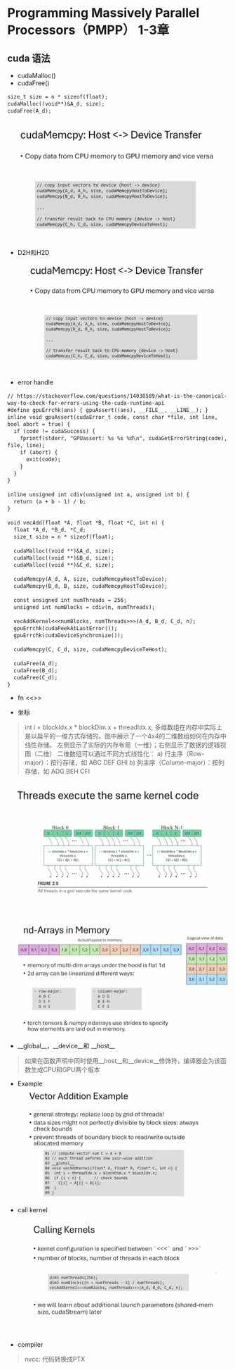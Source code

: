 
# Programming Massively Parallel Processors（PMPP） 1-3章


## cuda 语法

* cudaMalloc()
* cudaFree()
```
size_t size = n * sizeof(float);
cudaMalloc((void**)&A_d, size);
cudaFree(A_d);
```
![alt text](../img/cuda-mode/lc-2-image.png)


* D2H和H2D
![alt text](../img/cuda-mode/lc-2-image-1.png)


* error handle
```
// https://stackoverflow.com/questions/14038589/what-is-the-canonical-way-to-check-for-errors-using-the-cuda-runtime-api
#define gpuErrchk(ans) { gpuAssert((ans), __FILE__, __LINE__); }
inline void gpuAssert(cudaError_t code, const char *file, int line, bool abort = true) {
  if (code != cudaSuccess) {
    fprintf(stderr, "GPUassert: %s %s %d\n", cudaGetErrorString(code), file, line);
    if (abort) {
      exit(code);
    }
  }
}

inline unsigned int cdiv(unsigned int a, unsigned int b) {
  return (a + b - 1) / b;
}

void vecAdd(float *A, float *B, float *C, int n) {
  float *A_d, *B_d, *C_d;
  size_t size = n * sizeof(float);

  cudaMalloc((void **)&A_d, size);
  cudaMalloc((void **)&B_d, size);
  cudaMalloc((void **)&C_d, size);

  cudaMemcpy(A_d, A, size, cudaMemcpyHostToDevice);
  cudaMemcpy(B_d, B, size, cudaMemcpyHostToDevice);

  const unsigned int numThreads = 256;
  unsigned int numBlocks = cdiv(n, numThreads);

  vecAddKernel<<<numBlocks, numThreads>>>(A_d, B_d, C_d, n);
  gpuErrchk(cudaPeekAtLastError());
  gpuErrchk(cudaDeviceSynchronize());

  cudaMemcpy(C, C_d, size, cudaMemcpyDeviceToHost);

  cudaFree(A_d);
  cudaFree(B_d);
  cudaFree(C_d);
}
```

* fn <<>>


* 坐标
> int i = blockIdx.x * blockDim.x + threadIdx.x;
> 多维数组在内存中实际上是以扁平的一维方式存储的。图中展示了一个4x4的二维数组如何在内存中线性存储。
> 左侧显示了实际的内存布局（一维）；右侧显示了数据的逻辑视图（二维）
> 二维数组可以通过不同方式线性化：
>    a) 行主序（Row-major）：按行存储，如 ABC DEF GHI
>    b) 列主序（Column-major）：按列存储，如 ADG BEH CFI
> 


![alt text](../img/cuda-mode/lc-2-image-2.png)

![alt text](../img/cuda-mode/lc-2-image-5.png)



* \_\_global\_\_，\_\_device\_\_和 \_\_host\_\_



> 如果在函数声明中同时使用\_\_host\_\_和\_\_device\_\_修饰符，编译器会为该函数生成CPU和GPU两个版本



* Example
![alt text](../img/cuda-mode/lc-2-image-3.png)


* call kernel
![alt text](../img/cuda-mode/lc-2-image-4.png)


* compiler

> nvcc: 代码转换成PTX




